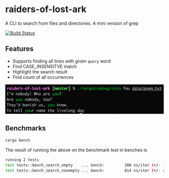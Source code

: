 # raiders-of-lost-ark
A CLI to search from files and directories. A mini version of grep

[![Build Status](https://travis-ci.org/addityasingh/raiders-of-lost-ark.svg?branch=master)](https://travis-ci.org/addityasingh/raiders-of-lost-ark)

## Features
- Supports finding all lines with given `query` word
- Find CASE_INSENSITVE match
- Highlight the search result
- Find count of all occurrences

![highlight for search result](https://github.com/addityasingh/raiders-of-lost-ark/blob/master/images/syntax-highlight.png)

## Benchmarks
```bash
cargo bench
```

The result of running the above on the benchmark test in benches is

```bash
running 2 tests
test tests::bench_search_empty    ... bench:         280 ns/iter (+/- 119)
test tests::bench_search_nonempty ... bench:         814 ns/iter (+/- 401)
```
